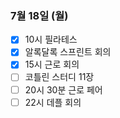 ### 7월 18일 (월)
- [x] 10시 필라테스
- [x] 알록달록 스프린트 회의
- [x] 15시 근로 회의
- [ ] 코틀린 스터디 11장
- [ ] 20시 30분 근로 페어
- [ ] 22시 데플 회의
